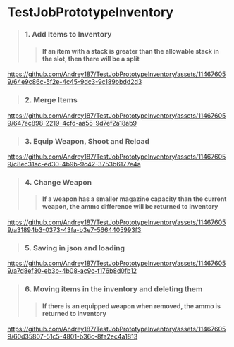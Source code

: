 # TestJobPrototypeInventory

>### 1. Add Items to Inventory
>> #### If an item with a stack is greater than the allowable stack in the slot, then there will be a split
https://github.com/Andrey187/TestJobPrototypeInventory/assets/114676059/64e9c86c-5f2e-4c45-9dc3-9c189bbdd2d3

>### 2. Merge Items
https://github.com/Andrey187/TestJobPrototypeInventory/assets/114676059/647ec898-2219-4cfd-aa55-9d7ef2a18ab9

>### 3. Equip Weapon, Shoot and Reload
https://github.com/Andrey187/TestJobPrototypeInventory/assets/114676059/c8ec31ac-ed30-4b9b-9c42-3753b6177e4a

>### 4. Change Weapon
>> #### If a weapon has a smaller magazine capacity than the current weapon, the ammo difference will be returned to inventory
https://github.com/Andrey187/TestJobPrototypeInventory/assets/114676059/a31894b3-0373-43fa-b3e7-5664405993f3

>### 5. Saving in json and loading
https://github.com/Andrey187/TestJobPrototypeInventory/assets/114676059/a7d8ef30-eb3b-4b08-ac9c-f176b8d0fb12

>### 6. Moving items in the inventory and deleting them
>> #### If there is an equipped weapon when removed, the ammo is returned to inventory
https://github.com/Andrey187/TestJobPrototypeInventory/assets/114676059/60d35807-51c5-4801-b36c-8fa2ec4a1813
